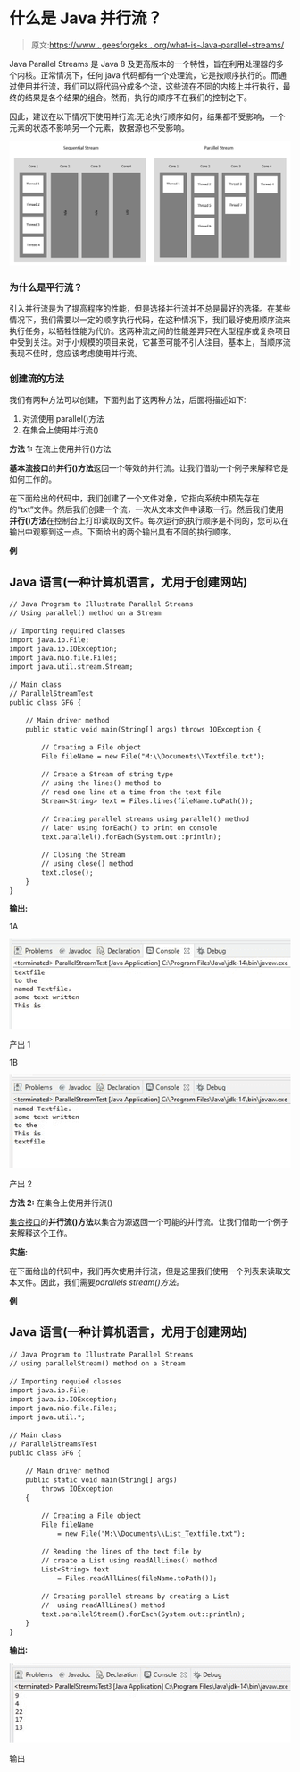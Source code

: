 # 什么是 Java 并行流？

> 原文:[https://www . geesforgeks . org/what-is-Java-parallel-streams/](https://www.geeksforgeeks.org/what-is-java-parallel-streams/)

Java Parallel Streams 是 Java 8 及更高版本的一个特性，旨在利用处理器的多个内核。正常情况下，任何 java 代码都有一个处理流，它是按顺序执行的。而通过使用并行流，我们可以将代码分成多个流，这些流在不同的内核上并行执行，最终的结果是各个结果的组合。然而，执行的顺序不在我们的控制之下。

因此，建议在以下情况下使用并行流:无论执行顺序如何，结果都不受影响，一个元素的状态不影响另一个元素，数据源也不受影响。

![](img/2159cae4eb2c98131e7cc36d975e807e.png)

### 为什么是平行流？

引入并行流是为了提高程序的性能，但是选择并行流并不总是最好的选择。在某些情况下，我们需要以一定的顺序执行代码，在这种情况下，我们最好使用顺序流来执行任务，以牺牲性能为代价。这两种流之间的性能差异只在大型程序或复杂项目中受到关注。对于小规模的项目来说，它甚至可能不引人注目。基本上，当顺序流表现不佳时，您应该考虑使用并行流。

### 创建流的方法

我们有两种方法可以创建，下面列出了这两种方法，后面将描述如下:

1.  对流使用 parallel()方法
2.  在集合上使用并行流()

**方法 1:** 在流上使用并行()方法

**基本流接口**的**并行()方法**返回一个等效的并行流。让我们借助一个例子来解释它是如何工作的。

在下面给出的代码中，我们创建了一个文件对象，它指向系统中预先存在的“txt”文件。然后我们创建一个流，一次从文本文件中读取一行。然后我们使用**并行()方法**在控制台上打印读取的文件。每次运行的执行顺序是不同的，您可以在输出中观察到这一点。下面给出的两个输出具有不同的执行顺序。

**例**

## Java 语言(一种计算机语言，尤用于创建网站)

```
// Java Program to Illustrate Parallel Streams
// Using parallel() method on a Stream

// Importing required classes
import java.io.File;
import java.io.IOException;
import java.nio.file.Files;
import java.util.stream.Stream;

// Main class
// ParallelStreamTest
public class GFG {

    // Main driver method
    public static void main(String[] args) throws IOException {

        // Creating a File object
        File fileName = new File("M:\\Documents\\Textfile.txt");

        // Create a Stream of string type
        // using the lines() method to
        // read one line at a time from the text file
        Stream<String> text = Files.lines(fileName.toPath());

        // Creating parallel streams using parallel() method
        // later using forEach() to print on console
        text.parallel().forEach(System.out::println);

        // Closing the Stream
        // using close() method
        text.close();
    }
}
```

**输出:**

1A

![](img/ee4a767cc7c40d321f72427e41e767c8.png)

产出 1

1B

![](img/7a19e202997d03ba073629d3b50ce6f8.png)

产出 2

**方法 2:** 在集合上使用并行流()

[集合接口](https://www.geeksforgeeks.org/collections-in-java-2/)的**并行流()方法**以集合为源返回一个可能的并行流。让我们借助一个例子来解释这个工作。

**实施:**

在下面给出的代码中，我们再次使用并行流，但是这里我们使用一个列表来读取文本文件。因此，我们需要*parallels stream()方法。*

**例**

## Java 语言(一种计算机语言，尤用于创建网站)

```
// Java Program to Illustrate Parallel Streams
// using parallelStream() method on a Stream

// Importing requied classes
import java.io.File;
import java.io.IOException;
import java.nio.file.Files;
import java.util.*;

// Main class
// ParallelStreamsTest
public class GFG {

    // Main driver method
    public static void main(String[] args)
        throws IOException
    {

        // Creating a File object
        File fileName
            = new File("M:\\Documents\\List_Textfile.txt");

        // Reading the lines of the text file by
        // create a List using readAllLines() method
        List<String> text
            = Files.readAllLines(fileName.toPath());

        // Creating parallel streams by creating a List
        //  using readAllLines() method
        text.parallelStream().forEach(System.out::println);
    }
}
```

**输出:**

![](img/ca6a4a6b4d0c5bc7d7b5797185f2ce85.png)

输出